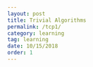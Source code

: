 ```yaml
---
layout: post
title: Trivial Algorithms
permalink: /tcp1/
category: learning
tag: learning
date: 10/15/2018
order: 1
---
```


